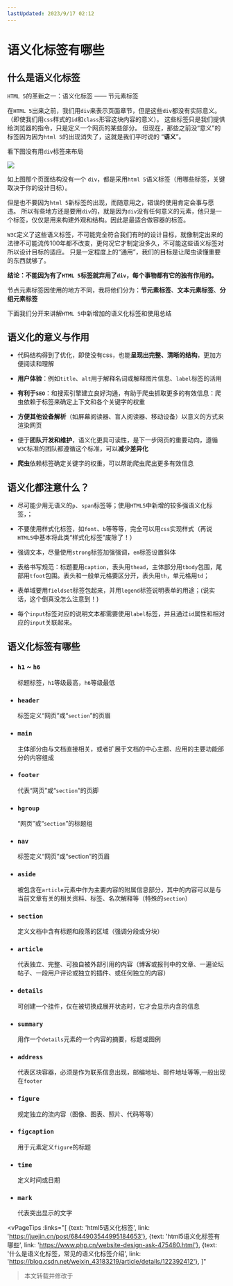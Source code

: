 ```yaml
---
lastUpdated: 2023/9/17 02:12
---
```


# 语义化标签有哪些

## 什么是语义化标签

`HTML 5`的革新之一：语义化标签 —— 节元素标签

在`HTML 5`出来之前，我们用`div`来表示页面章节，但是这些`div`都没有实际意义。
（即使我们用`css`样式的`id`和`class`形容这块内容的意义）。
这些标签只是我们提供给浏览器的指令，只是定义一个网页的某些部分。
但现在，那些之前没“意义”的标签因为因为`html 5`的出现消失了，这就是我们平时说的 “**语义**”。

看下图没有用`div`标签来布局

![](https://namichong.obs.cn-south-1.myhuaweicloud.com/Blog/images/html-tags.png)

如上图那个页面结构没有一个 `div`，都是采用`html 5`语义标签（用哪些标签，关键取决于你的设计目标）。

但是也不要因为`html 5`新标签的出现，而随意用之，错误的使用肯定会事与愿违。
所以有些地方还是要用`div`的，就是因为`div`没有任何意义的元素，他只是一个标签，仅仅是用来构建外观和结构。因此是最适合做容器的标签。

`W3C`定义了这些语义标签，不可能完全符合我们有时的设计目标，就像制定出来的法律不可能流传100年都不改变，更何况它才制定没多久，不可能这些语义标签对所以设计目标的适应。
只是一定程度上的“通用”，我们的目标是让爬虫读懂重要的东西就够了。

**结论：不能因为有了`HTML 5`标签就弃用了`div`，每个事物都有它的独有作用的。**

节点元素标签因使用的地方不同，我将他们分为：**节元素标签**、**文本元素标签**、**分组元素标签**

下面我们分开来讲解`HTML 5`中新增加的语义化标签和使用总结

## 语义化的意义与作用

- 代码结构得到了优化，即使没有css，也能**呈现出完整、清晰的结构**，更加方便阅读和理解

- **用户体验**：例如`title`、`alt`用于解释名词或解释图片信息、`label`标签的活用

- **有利于`SEO`**：和搜索引擎建立良好沟通，有助于爬虫抓取更多的有效信息：爬虫依赖于标签来确定上下文和各个关键字的权重

- **方便其他设备解析**（如屏幕阅读器、盲人阅读器、移动设备）以意义的方式来渲染网页

- 便于**团队开发和维护**，语义化更具可读性，是下一步网页的重要动向，遵循`W3C`标准的团队都遵循这个标准，可以**减少差异化**

- **爬虫**依赖标签确定关键字的权重，可以帮助爬虫爬出更多有效信息

## 语义化都注意什么？

- 尽可能少用无语义的`p`、`span`标签等；使用`HTML5`中新增的较多强语义化标签，；

- 不要使用样式化标签，如`font`、`b`等等等，完全可以用`css`实现样式（再说`HTML5`中基本将此类“样式化标签”废除了！）

- 强调文本，尽量使用`strong`标签加强强调，`em`标签设置斜体

- 表格书写规范：标题要用`caption`，表头用`thead`，主体部分用`tbody`包围，尾部用`tfoot`包围。表头和一般单元格要区分开，表头用`th`，单元格用`td`；

- 表单域要用`fieldset`标签包起来，并用`legend`标签说明表单的用途；(说实话，这个倒真没怎么注意到！)

- 每个`input`标签对应的说明文本都需要使用`label`标签，并且通过`id`属性和相对应的`input`关联起来。

## 语义化标签有哪些

- ### `h1` ~ `h6`

    标题标签，`h1`等级最高，`h6`等级最低

- ### `header`

    标签定义“网页”或“`section`”的页眉

- ### `main`

    主体部分由与文档直接相关，或者扩展于文档的中心主题、应用的主要功能部分的内容组成

- ### `footer`

    代表“网页”或“`section`”的页脚

- ### `hgroup`

    “网页”或“`section`”的标题组

- ### `nav`

    标签定义“网页”或“section”的页眉

- ### `aside`

    被包含在`article`元素中作为主要内容的附属信息部分，其中的内容可以是与当前文章有关的相关资料、标签、名次解释等（特殊的`section`）

- ### `section`

    定义文档中含有标题和段落的区域（强调分段或分块）

- ### `article`

    代表独立、完整、可独自被外部引用的内容（博客或报刊中的文章、一遍论坛帖子、一段用户评论或独立的插件、或任何独立的内容）

- ### `details`

    可创建一个挂件，仅在被切换成展开状态时，它才会显示内含的信息

- ### `summary`

    用作一个`details`元素的一个内容的摘要，标题或图例

- ### `address`

    代表区块容器，必须是作为联系信息出现，邮编地址、邮件地址等等,一般出现在`footer`

- ### `figure`

    规定独立的流内容（图像、图表、照片、代码等等）

- ### `figcaption`

    用于元素定义`figure`的标题

- ### `time`

    定义时间或日期

- ### `mark`

    代表突出显示的文字

<vPageTips :links="[
        {text: 'html5语义化标签', link: 'https://juejin.cn/post/6844903544995184653'},
        {text: 'html5语义化标签有哪些', link: 'https://www.php.cn/website-design-ask-475480.html'},
        {text: '什么是语义化标签，常见的语义化标签介绍', link: 'https://blog.csdn.net/weixin_43183219/article/details/122392412'},
    ]"
>本文转载并修改于</vPageTips>
